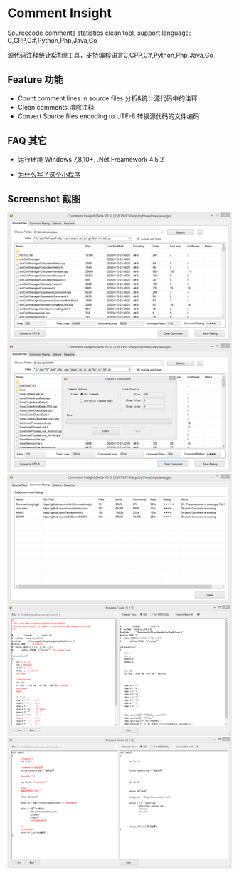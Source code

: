 # Comment Insight
Sourcecode comments statistics clean tool, support language: C,CPP,C#,Python,Php,Java,Go

源代码注释统计&清理工具，支持编程语言C,CPP,C#,Python,Php,Java,Go

## Feature 功能
- Count comment lines in source files 分析&统计源代码中的注释
- Clean comments 清除注释
- Convert Source files encoding to UTF-8 转换源代码的文件编码

## FAQ 其它
- 运行环境 Windows 7,8,10+, .Net Freamework 4.5.2

- [为什么写了这个小程序  ]( https://github.com/CommentInsight/CommentInsight.github.io/blob/master/FAQ.md)


## Screenshot 截图

![image](pic/a1.png)	
![image](pic/a2.png)	
![image](pic/a3.png)	
![image](pic/a4.png)	
![image](pic/a5.png)	
